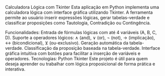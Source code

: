 Calculadora Lógica com Tkinter
Esta aplicação em Python implementa uma calculadora lógica com interface gráfica utilizando Tkinter. A ferramenta permite ao usuário inserir expressões lógicas, gerar tabelas-verdade e classificar proposições como Tautologia, Contradição ou Contingência.

Funcionalidades:
Entrada de fórmulas lógicas com até 4 variáveis (A, B, C, D).
Suporte a operadores lógicos: ∧ (and), ∨ (or), ¬ (not), → (implicação), ↔ (bicondicional), ⊻ (ou-exclusivo).
Geração automática da tabela-verdade.
Classificação da proposição baseada na tabela-verdade.
Interface gráfica intuitiva com botões para facilitar a inserção de variáveis e operadores.
Tecnologias:
Python
Tkinter
Este projeto é útil para quem deseja aprender ou trabalhar com lógica proposicional de forma prática e interativa.
